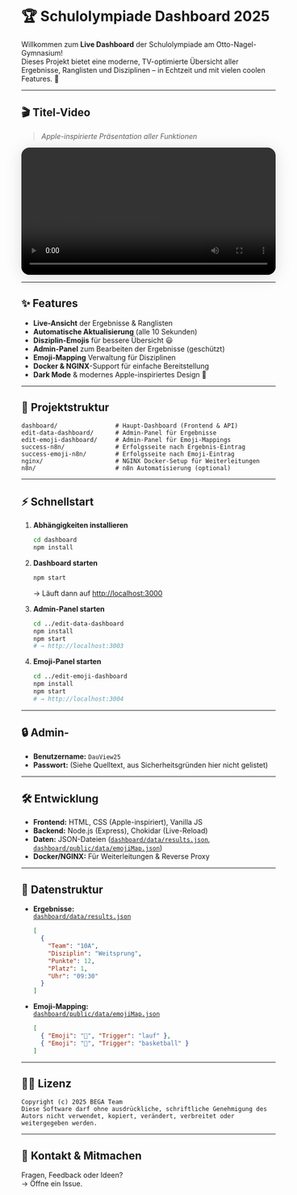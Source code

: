 # 🏆 Schulolympiade Dashboard 2025

Willkommen zum **Live Dashboard** der Schulolympiade am Otto-Nagel-Gymnasium!  
Dieses Projekt bietet eine moderne, TV-optimierte Übersicht aller Ergebnisse, Ranglisten und Disziplinen – in Echtzeit und mit vielen coolen Features. 🚀

---

## 🎬 Titel-Video

> _Apple-inspirierte Präsentation aller Funktionen_

<video src="README Files/Timeline 1.mov" controls style="width:100%; max-width:900px; border-radius:16px; box-shadow:0 4px 32px #0002;"></video>

---

## ✨ Features

- **Live-Ansicht** der Ergebnisse & Ranglisten  
- **Automatische Aktualisierung** (alle 10 Sekunden)
- **Disziplin-Emojis** für bessere Übersicht 😃
- **Admin-Panel** zum Bearbeiten der Ergebnisse (geschützt)
- **Emoji-Mapping** Verwaltung für Disziplinen
- **Docker & NGINX**-Support für einfache Bereitstellung
- **Dark Mode** & modernes Apple-inspiriertes Design 🌙

---

## 🚦 Projektstruktur

```
dashboard/                # Haupt-Dashboard (Frontend & API)
edit-data-dashboard/      # Admin-Panel für Ergebnisse
edit-emoji-dashboard/     # Admin-Panel für Emoji-Mappings
success-n8n/              # Erfolgsseite nach Ergebnis-Eintrag
success-emoji-n8n/        # Erfolgsseite nach Emoji-Eintrag
nginx/                    # NGINX Docker-Setup für Weiterleitungen
n8n/                      # n8n Automatisierung (optional)
```

---

## ⚡ Schnellstart

1. **Abhängigkeiten installieren**
   ```sh
   cd dashboard
   npm install
   ```

2. **Dashboard starten**
   ```sh
   npm start
   ```
   → Läuft dann auf [http://localhost:3000](http://localhost:3000)

3. **Admin-Panel starten**
   ```sh
   cd ../edit-data-dashboard
   npm install
   npm start
   # → http://localhost:3003
   ```

4. **Emoji-Panel starten**
   ```sh
   cd ../edit-emoji-dashboard
   npm install
   npm start
   # → http://localhost:3004
   ```

---

## 🔒 Admin-

- **Benutzername:** `DauView25`
- **Passwort:** (Siehe Quelltext, aus Sicherheitsgründen hier nicht gelistet)

---

## 🛠️ Entwicklung

- **Frontend:** HTML, CSS (Apple-inspiriert), Vanilla JS
- **Backend:** Node.js (Express), Chokidar (Live-Reload)
- **Daten:** JSON-Dateien ([`dashboard/data/results.json`](dashboard/data/results.json ), [`dashboard/public/data/emojiMap.json`](dashboard/public/data/emojiMap.json ))
- **Docker/NGINX:** Für Weiterleitungen & Reverse Proxy

---

## 📂 Datenstruktur

- **Ergebnisse:**  
  [`dashboard/data/results.json`](dashboard/data/results.json )
  ```json
  [
    {
      "Team": "10A",
      "Disziplin": "Weitsprung",
      "Punkte": 12,
      "Platz": 1,
      "Uhr": "09:30"
    }
  ]
  ```

- **Emoji-Mapping:**  
  [`dashboard/public/data/emojiMap.json`](dashboard/public/data/emojiMap.json )
  ```json
  [
    { "Emoji": "🏃", "Trigger": "lauf" },
    { "Emoji": "🏀", "Trigger": "basketball" }
  ]
  ```

---

## 👨‍💻 Lizenz

```
Copyright (c) 2025 BEGA Team
Diese Software darf ohne ausdrückliche, schriftliche Genehmigung des Autors nicht verwendet, kopiert, verändert, verbreitet oder weitergegeben werden.
```

---

## 💬 Kontakt & Mitmachen

Fragen, Feedback oder Ideen?  
-> Öffne ein Issue.